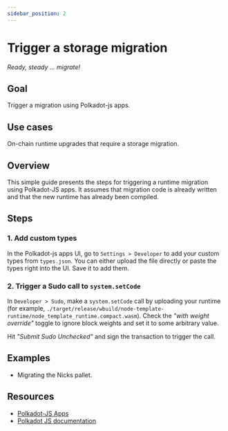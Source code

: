 ```yaml
---
sidebar_position: 2
---
```


# Trigger a storage migration
_Ready, steady ... migrate!_

## Goal

Trigger a migration using Polkadot-js apps.

## Use cases
On-chain runtime upgrades that require a storage migration. 

## Overview

This simple guide presents the steps for triggering a runtime migration using Polkadot-JS apps. It
assumes that migration code is already written and that the new runtime has already been compiled.

## Steps

### 1. Add custom types
In the Polkadot-js apps UI, go to `Settings > Developer` to add your custom types from `types.json`. You can either upload the file directly or paste the types right into the UI. Save it to add them.

### 2. Trigger a Sudo call to `system.setCode`

In `Developer > Sudo`, make a `system.setCode` call by uploading your runtime (for example, `./target/release/wbuild/node-template-runtime/node_template_runtime.compact.wasm`). Check the _"with weight override"_ toggle to ignore block weights and set it to some arbitrary value. 

Hit _"Submit Sudo Unchecked"_ and sign the transaction to trigger the call.  


## Examples

- Migrating the Nicks pallet.

## Resources

- [Polkadot-JS Apps](https://polkadot.js.org/apps/)
- [Polkadot JS documentation](https://polkadot.js.org/docs/)
